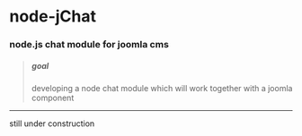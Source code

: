node-jChat
==========

### node.js chat module for joomla cms

> ##### goal
> developing a node chat module which will work together with a joomla component

* * *

still under construction
